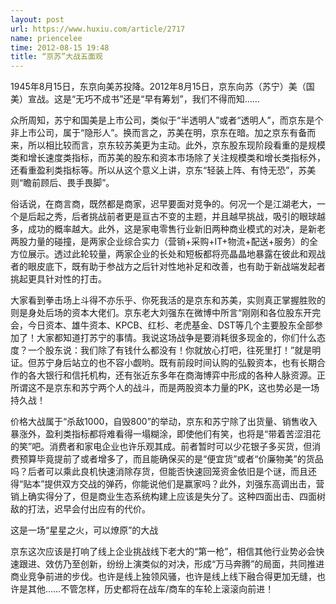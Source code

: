 ```yaml
---
layout: post
url: https://www.huxiu.com/article/2717
name: priencelee
time: 2012-08-15 19:48
title: “京苏”大战五面观
---
```

1945年8月15日，东京向美苏投降。2012年8月15日，京东向苏（苏宁）美（国美）宣战。这是“无巧不成书”还是“早有筹划”，我们不得而知……

众所周知，苏宁和国美是上市公司，类似于“半透明人”或者“透明人”，而京东是个非上市公司，属于“隐形人”。换而言之，苏美在明，京东在暗。加之京东有备而来，所以相比较而言，京东较苏美更为主动。此外，京东股东现阶段看重的是规模类和增长速度类指标，而苏美的股东和资本市场除了关注规模类和增长类指标外，还看重盈利类指标等。所以从这个意义上讲，京东“轻装上阵、有恃无恐”，苏美则“瞻前顾后、畏手畏脚”。

俗话说，在商言商，既然都是商家，迟早要面对竞争的。何况一个是江湖老大，一个是后起之秀，后者挑战前者更是亘古不变的主题，并且越早挑战，吸引的眼球越多，成功的概率越大。此外，这是家电零售行业新旧两种商业模式的对决，是新老两股力量的碰撞，是两家企业综合实力（营销+采购+IT+物流+配送+服务）的全方位展示。透过此轮较量，两家企业的长处和短板都将亮晶晶地暴露在彼此和观战者的眼皮底下，既有助于参战方之后针对性地补足和改善，也有助于新战端发起者挑起更具针对性的打击。

大家看到拳击场上斗得不亦乐乎、你死我活的是京东和苏美，实则真正掌握胜败的则是身处后场的资本大佬们。京东老大刘强东在微博中所言“刚刚和各位股东开完会，今日资本、雄牛资本、KPCB、红杉、老虎基金、DST等几个主要股东全部参加了！大家都知道打苏宁的事情。我说这场战争是要消耗很多现金的，你们什么态度？一个股东说：我们除了有钱什么都没有！你就放心打吧，往死里打！”就是明证。但苏宁身后站立的也不容小觑哟。既有前段时间认购的弘毅资本，也有长期合作的各大银行和信托机构，还有张近东多年在商海博弈中形成的各种人脉资源。正所谓这不是京东和苏宁两个人的战斗，而是两股资本力量的PK，这也势必是一场持久战！

价格大战属于“杀敌1000，自毁800”的举动，京东和苏宁除了出货量、销售收入暴涨外，盈利类指标都将难看得一塌糊涂，即使他们有笑，也将是“带着苦涩泪花的笑”吧。消费者和家电企业也许乐观其成。前者暂时可以少花银子多买货，但消费预算毕竟提前了或者增多了，而且能确保买的是“便宜货”或者“价廉物美”的货品吗？后者可以乘此良机快速消除存货，但能否快速回笼资金依旧是个谜，而且还得“贴本”提供双方交战的弹药，你能说他们是赢家吗？此外，刘强东高调出击，营销上确实得分了，但是商业生态系统构建上应该是失分了。这种四面出击、四面树敌的打法，迟早会付出应有的代价。

这是一场“星星之火，可以燎原”的大战

京东这次应该是打响了线上企业挑战线下老大的“第一枪”，相信其他行业势必会快速跟进、效仿乃至创新，纷纷上演类似的对决，形成“万马奔腾”的局面，共同推进商业竞争前进的步伐。也许是线上独领风骚，也许是线上线下融合得更加无缝，也许是其他……不管怎样，历史都将在战车/商车的车轮上滚滚向前进！

